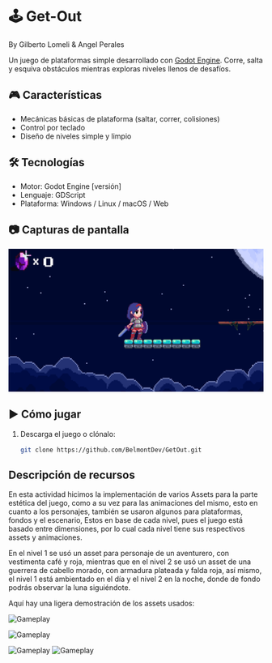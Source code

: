 # 🕹️ Get-Out
By Gilberto Lomeli & Angel Perales

Un juego de plataformas simple desarrollado con [Godot Engine](https://godotengine.org/). Corre, salta y esquiva obstáculos mientras exploras niveles llenos de desafíos.

## 🎮 Características

- Mecánicas básicas de plataforma (saltar, correr, colisiones)
- Control por teclado
- Diseño de niveles simple y limpio

## 🛠️ Tecnologías

- Motor: Godot Engine [versión]
- Lenguaje: GDScript
- Plataforma: Windows / Linux / macOS / Web

## 📷 Capturas de pantalla

![Gameplay](https://github.com/BelmontDev/GetOut/blob/1bd3323c3eb72012422e21b3d4ac0ac8671c18f3/game.png)

## ▶️ Cómo jugar

1. Descarga el juego o clónalo:
   ```bash
   git clone https://github.com/BelmontDev/GetOut.git

## Descripción de recursos 

En esta actividad hicimos la implementación de varios Assets para la parte estética del juego, como a su vez para las animaciones del mismo, esto en cuanto a los personajes, también se usaron algunos para plataformas, fondos y el escenario, Estos en base de cada nivel, pues el juego está basado entre dimensiones, por lo cual cada nivel tiene sus respectivos assets y animaciones.

En el nivel 1 se usó un asset para personaje de un aventurero, con vestimenta café y roja, mientras que en el nivel 2 se usó un asset de una guerrera de cabello morado, con armadura plateada y falda roja, así mismo, el nivel 1 está ambientado en el día y el nivel 2 en la noche, donde de fondo podrás observar la luna siguiéndote.

Aquí hay una ligera demostración de los assets usados:

![Gameplay](https://github.com/BelmontDev/GetOut/blob/level1base/capturas/Captura%20de%20pantalla%202025-07-06%20200428.png)                                                              

![Gameplay](https://github.com/BelmontDev/GetOut/blob/level1base/capturas/Captura%20de%20pantalla%202025-07-06%20200530.png)  

![Gameplay](https://github.com/BelmontDev/GetOut/blob/level1base/capturas/Day%20Sky.png)                                                               ![Gameplay](https://github.com/BelmontDev/GetOut/blob/main/Game/Level2/Assets/Map/4%20background/1.png) 
